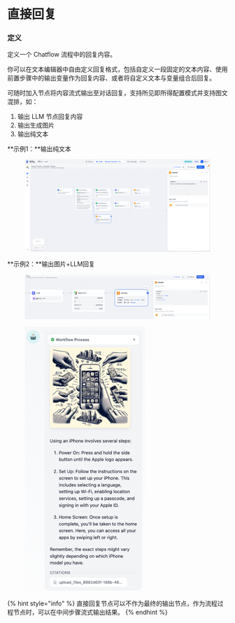 # 直接回复

### 定义

定义一个 Chatflow 流程中的回复内容。

你可以在文本编辑器中自由定义回复格式，包括自定义一段固定的文本内容、使用前置步骤中的输出变量作为回复内容、或者将自定义文本与变量组合后回复。

可随时加入节点将内容流式输出至对话回复，支持所见即所得配置模式并支持图文混排，如：

1. 输出 LLM 节点回复内容
2. 输出生成图片
3. 输出纯文本

**示例1：**输出纯文本

<figure><img src="../../../.gitbook/assets/output (2) (2).png" alt=""><figcaption></figcaption></figure>

**示例2：**输出图片+LLM回复

<figure><img src="../../../.gitbook/assets/image (1) (1) (1) (1) (1) (1) (1) (1) (1) (1) (1) (1) (1) (1) (1).png" alt=""><figcaption></figcaption></figure>

<figure><img src="../../../.gitbook/assets/image (1) (1) (1) (1) (1) (1) (1) (1) (1) (1) (1) (1) (1) (1) (1) (1).png" alt="" width="275"><figcaption></figcaption></figure>

{% hint style="info" %}
直接回复节点可以不作为最终的输出节点，作为流程过程节点时，可以在中间步骤流式输出结果。
{% endhint %}
